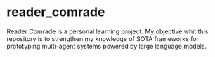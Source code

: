 # reader_comrade
Reader Comrade is a personal learning project. My objective whit this repository is to strengthen my knowledge of SOTA frameworks for prototyping multi-agent systems powered by large language models.
